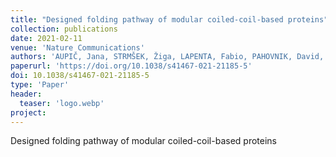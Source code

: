 ```yaml
---
title: "Designed folding pathway of modular coiled-coil-based proteins"
collection: publications
date: 2021-02-11
venue: 'Nature Communications'
authors: 'AUPIČ, Jana, STRMŠEK, Žiga, LAPENTA, Fabio, PAHOVNIK, David, PISANSKI, Tomaž, DROBNAK, Igor, LJUBETIČ, Ajasja, JERALA, Roman'
paperurl: 'https://doi.org/10.1038/s41467-021-21185-5'
doi: 10.1038/s41467-021-21185-5
type: 'Paper'
header:
  teaser: 'logo.webp'
project: 
---
```


Designed folding pathway of modular coiled-coil-based proteins 